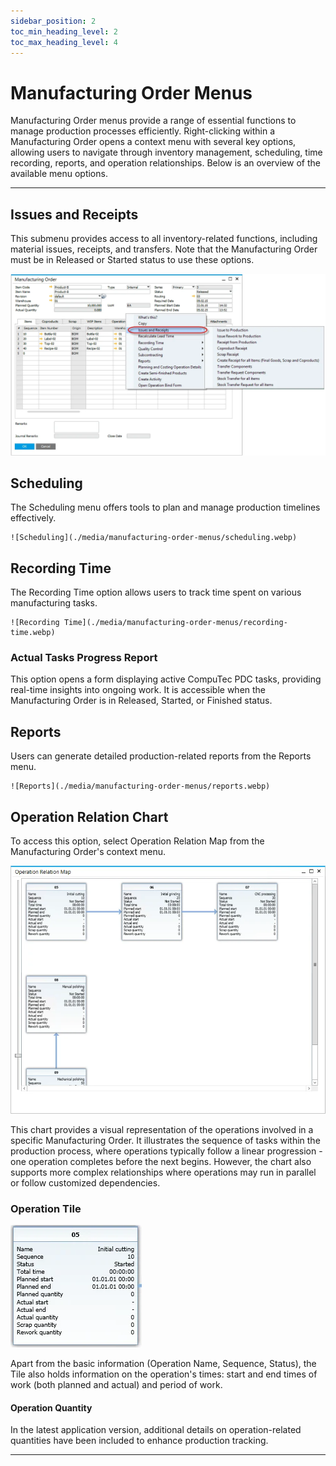 ```yaml
---
sidebar_position: 2
toc_min_heading_level: 2
toc_max_heading_level: 4
---
```


# Manufacturing Order Menus

Manufacturing Order menus provide a range of essential functions to manage production processes efficiently. Right-clicking within a Manufacturing Order opens a context menu with several key options, allowing users to navigate through inventory management, scheduling, time recording, reports, and operation relationships. Below is an overview of the available menu options.

---

## Issues and Receipts

This submenu provides access to all inventory-related functions, including material issues, receipts, and transfers. Note that the Manufacturing Order must be in Released or Started status to use these options.

![Issues and Receipts](./media/manufacturing-order-menus/issues-and-receipts.webp)

## Scheduling

The Scheduling menu offers tools to plan and manage production timelines effectively.

    ![Scheduling](./media/manufacturing-order-menus/scheduling.webp)

## Recording Time

The Recording Time option allows users to track time spent on various manufacturing tasks.

    ![Recording Time](./media/manufacturing-order-menus/recording-time.webp)

### Actual Tasks Progress Report

This option opens a form displaying active CompuTec PDC tasks, providing real-time insights into ongoing work. It is accessible when the Manufacturing Order is in Released, Started, or Finished status.

## Reports

Users can generate detailed production-related reports from the Reports menu.

    ![Reports](./media/manufacturing-order-menus/reports.webp)

## Operation Relation Chart

To access this option, select Operation Relation Map from the Manufacturing Order's context menu.

![Operation Relation Chart](./media/manufacturing-order-menus/orm.webp)

This chart provides a visual representation of the operations involved in a specific Manufacturing Order. It illustrates the sequence of tasks within the production process, where operations typically follow a linear progression - one operation completes before the next begins. However, the chart also supports more complex relationships where operations may run in parallel or follow customized dependencies.

### Operation Tile

![Operation Tile](./media/manufacturing-order-menus/operation-tile.webp)

Apart from the basic information (Operation Name, Sequence, Status), the Tile also holds information on the operation's times: start and end times of work (both planned and actual) and period of work.

#### Operation Quantity

In the latest application version, additional details on operation-related quantities have been included to enhance production tracking.

---
